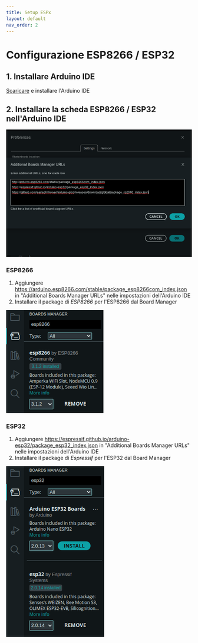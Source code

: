 ```yaml
---
title: Setup ESPx
layout: default
nav_order: 2
---
```


# Configurazione ESP8266 / ESP32

## 1. Installare Arduino IDE

[Scaricare](https://www.arduino.cc/en/software) e installare l'Arduino IDE

## 2. Installare la scheda ESP8266 / ESP32 nell'Arduino IDE

![Arduino URL](/images/arduino_url.png)

### ESP8266

1. Aggiungere https://arduino.esp8266.com/stable/package_esp8266com_index.json in "Additional Boards Manager URLs" nelle impostazioni dell'Arduino IDE
2. Installare il package di *ESP8266* per l'ESP8266 dal Board Manager

![ESP8266 Board](/images/esp8266_board.png)

### ESP32

1. Aggiungere https://espressif.github.io/arduino-esp32/package_esp32_index.json in "Additional Boards Manager URLs" nelle impostazioni dell'Arduino IDE
2. Installare il package di *Espressif* per l'ESP32 dal Board Manager

![ESP32 Board](/images/esp32_board.png)
